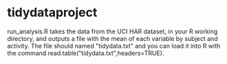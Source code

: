 # tidydataproject

run_analysis.R takes the data from the UCI HAR dataset, in your R working directory, and outputs a file with the mean of each variable by subject and activity. The file should named "tidydata.txt" and you can load it into R with the command read.table("tidydata.txt",headers=TRUE). 